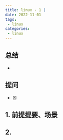 ```yaml
---
title: linux - 1 | 
date: 2022-11-01
tags:
 - linux
categories: 
 - linux
---
```



## 总结
-  





## 提问
- [x] 





## 1. 前提提要、场景




## 2. 
